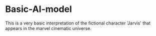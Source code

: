 # Basic-AI-model
This is a very basic interpretation of the fictional character 'Jarvis' that appears in the marvel cinematic universe. 
